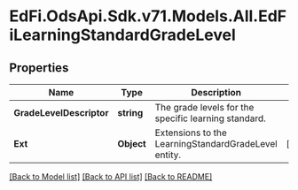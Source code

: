 # EdFi.OdsApi.Sdk.v71.Models.All.EdFiLearningStandardGradeLevel

## Properties

Name | Type | Description | Notes
------------ | ------------- | ------------- | -------------
**GradeLevelDescriptor** | **string** | The grade levels for the specific learning standard. | 
**Ext** | **Object** | Extensions to the LearningStandardGradeLevel entity. | [optional] 

[[Back to Model list]](../README.md#documentation-for-models) [[Back to API list]](../README.md#documentation-for-api-endpoints) [[Back to README]](../README.md)

